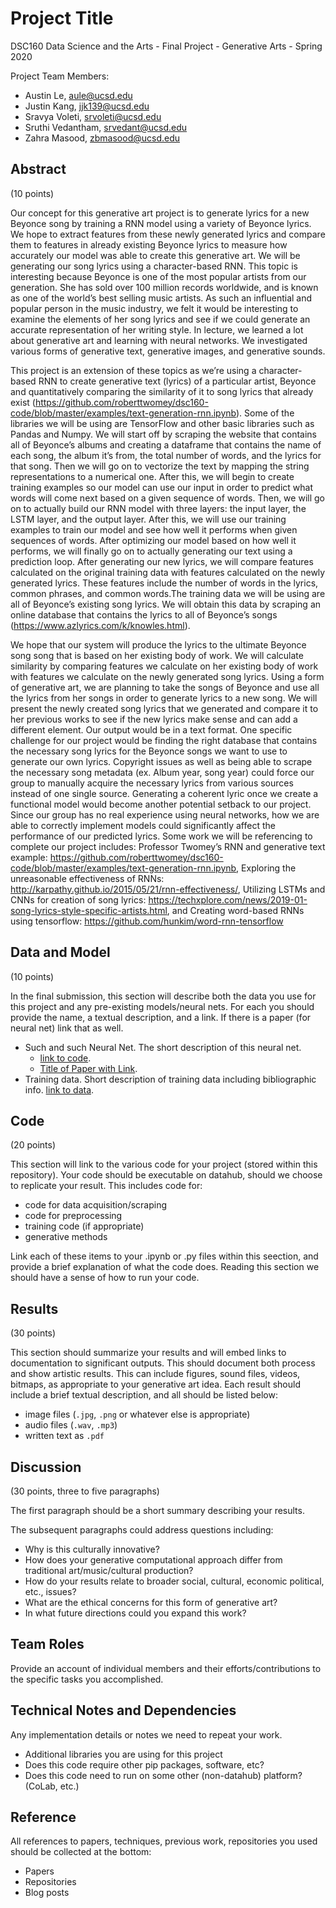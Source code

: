 # Project Title

DSC160 Data Science and the Arts - Final Project - Generative Arts - Spring 2020

Project Team Members: 
- Austin Le, aule@ucsd.edu
- Justin Kang, jjk139@ucsd.edu 
- Sravya Voleti, srvoleti@ucsd.edu
- Sruthi Vedantham, srvedant@ucsd.edu
- Zahra Masood, zbmasood@ucsd.edu

## Abstract

(10 points) 

Our concept for this generative art project is to generate lyrics for a new Beyonce song by training a RNN model using a variety of Beyonce lyrics. We hope to extract features from these newly generated lyrics and compare them to features in already existing Beyonce lyrics to measure how accurately our model was able to create this generative art. We will be generating our song lyrics using a character-based RNN. This topic is interesting because Beyonce is one of the most popular artists from our generation. She has sold over 100 million records worldwide, and is known as one of the world’s best selling music artists. As such an influential and popular person in the music industry, we felt it would be interesting to examine the elements of her song lyrics and see if we could generate an accurate representation of her writing style. In lecture, we learned a lot about generative art and learning with neural networks. We investigated various forms of generative text, generative images, and generative sounds. 

This project is an extension of these topics as we’re using a character-based RNN to create generative text (lyrics) of a particular artist, Beyonce and quantitatively comparing the similarity of it to song lyrics that already exist (https://github.com/roberttwomey/dsc160-code/blob/master/examples/text-generation-rnn.ipynb). Some of the libraries we will be using are TensorFlow and other basic libraries such as Pandas and Numpy. We will start off by scraping the website that contains all of Beyonce’s albums and creating a dataframe that contains the name of each song, the album it’s from, the total number of words, and the lyrics for that song. Then we will go on to vectorize the text by mapping the string representations to a numerical one. After this, we will begin to create training examples so our model can use our input in order to predict what words will come next based on a given sequence of words. Then, we will go on to actually build our RNN model with three layers: the input layer, the LSTM layer, and the output layer. After this, we will use our training examples to train our model and see how well it performs when given sequences of words. After optimizing our model based on how well it performs, we will finally go on to actually generating our text using a prediction loop. After generating our new lyrics, we will compare features calculated on the original training data with features calculated on the newly generated lyrics. These features include the number of words in the lyrics, common phrases, and common words.The training data we will be using are all of Beyonce’s existing song lyrics. We will obtain this data by scraping an online database that contains the lyrics to all of Beyonce’s songs (https://www.azlyrics.com/k/knowles.html).

We hope that our system will produce the lyrics to the ultimate Beyonce song song that is based on her existing body of work. We will calculate similarity by comparing features we calculate on her existing body of work with features we calculate on the newly generated song lyrics. Using a form of generative art, we are planning to take the songs of Beyonce and use all the lyrics from her songs in order to generate lyrics to a new song. We will present the newly created song lyrics that we generated and compare it to her previous works to see if the new lyrics make sense and can add a different element. Our output would be in a text format. One specific challenge for our project would be finding the right database that contains the necessary song lyrics for the Beyonce songs we want to use to generate our own lyrics. Copyright issues as well as being able to scrape the necessary song metadata (ex. Album year, song year) could force our group to manually acquire the necessary lyrics from various sources instead of one single source. Generating a coherent lyric once we create a functional model would become another potential setback to our project. Since our group has no real experience using neural networks, how we are able to correctly implement models could significantly affect the performance of our predicted lyrics. Some work we will be referencing to complete our project includes: Professor Twomey’s RNN and generative text example: https://github.com/roberttwomey/dsc160-code/blob/master/examples/text-generation-rnn.ipynb, Exploring the unreasonable effectiveness of RNNs: http://karpathy.github.io/2015/05/21/rnn-effectiveness/, Utilizing LSTMs and CNNs for creation of song lyrics: https://techxplore.com/news/2019-01-song-lyrics-style-specific-artists.html, and Creating word-based RNNs using tensorflow: https://github.com/hunkim/word-rnn-tensorflow

## Data and Model

(10 points) 

In the final submission, this section will describe both the data you use for this project and any pre-existing models/neural nets. For each you should provide the name, a textual description, and a link. If there is a paper (for neural net) link that as well.
- Such and such Neural Net. The short description of this neural net. 
  - [link to code]().
  - [Title of Paper with Link](). 
- Training data. Short description of training data including bibliographic info. [link to data]().

## Code

(20 points)

This section will link to the various code for your project (stored within this repository). Your code should be executable on datahub, should we choose to replicate your result. This includes code for: 

- code for data acquisition/scraping
- code for preprocessing
- training code (if appropriate)
- generative methods

Link each of these items to your .ipynb or .py files within this seection, and provide a brief explanation of what the code does. Reading this section we should have a sense of how to run your code.

## Results

(30 points) 

This section should summarize your results and will embed links to documentation to significant outputs. This should document both process and show artistic results. This can include figures, sound files, videos, bitmaps, as appropriate to your generative art idea. Each result should include a brief textual description, and all should be listed below: 

- image files (`.jpg`, `.png` or whatever else is appropriate)
- audio files (`.wav`, `.mp3`)
- written text as `.pdf`

## Discussion

(30 points, three to five paragraphs)

The first paragraph should be a short summary describing your results.

The subsequent paragraphs could address questions including:
- Why is this culturally innovative?
- How does your generative computational approach differ from traditional art/music/cultural production? 
- How do your results relate to broader social, cultural, economic political, etc., issues? 
- What are the ethical concerns for this form of generative art? 
- In what future directions could you expand this work?

## Team Roles

Provide an account of individual members and their efforts/contributions to the specific tasks you accomplished.

## Technical Notes and Dependencies

Any implementation details or notes we need to repeat your work. 
- Additional libraries you are using for this project
- Does this code require other pip packages, software, etc?
- Does this code need to run on some other (non-datahub) platform? (CoLab, etc.)

## Reference

All references to papers, techniques, previous work, repositories you used should be collected at the bottom:
- Papers
- Repositories
- Blog posts
